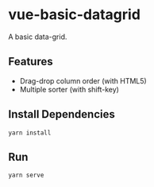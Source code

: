 # vue-basic-datagrid
A basic data-grid.

## Features
- Drag-drop column order (with HTML5)
- Multiple sorter (with shift-key)
## Install Dependencies
```
yarn install
```
## Run
```
yarn serve
```



